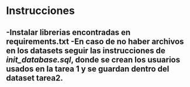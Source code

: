 # Instrucciones

-Instalar librerias encontradas en requirements.txt
-En caso de no haber archivos en los datasets seguir las instrucciones de *init_database.sql*, donde se crean los usuarios usados en la tarea 1 y se guardan dentro del dataset tarea2.
-
